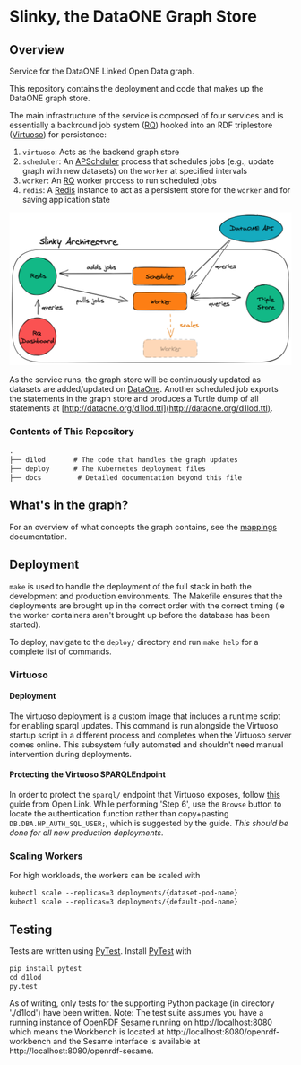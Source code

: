 # Slinky, the DataONE Graph Store

## Overview

Service for the DataONE Linked Open Data graph.

This repository contains the deployment and code that makes up the
DataONE graph store.

The main infrastructure of the service is composed of four services and is essentially a backround job system ([RQ](https://python-rq.org/)) hooked into an RDF triplestore ([Virtuoso](http://vos.openlinksw.com/owiki/wiki/VOS)) for persistence:

1. `virtuoso`: Acts as the backend graph store
2. `scheduler`: An [APSchduler](https://apscheduler.readthedocs.org) process that schedules jobs (e.g., update graph with new datasets) on the `worker` at specified intervals
3. `worker`: An [RQ](http://python-rq.org/) worker process to run scheduled jobs
4. `redis`: A [Redis](http://redis.io) instance to act as a persistent store for the `worker` and for saving application state

![slinky architecture diagram showing the components in the list above connected with arrows](./docs/slinky-architecture.png)

As the service runs, the graph store will be continuously updated as datasets are added/updated on [DataOne](https://www.dataone.org/). Another scheduled job exports the statements in the graph store and produces a Turtle dump of all statements at [http://dataone.org/d1lod.ttl](http://dataone.org/d1lod.ttl).

### Contents of This Repository

```
.
├── d1lod       # The code that handles the graph updates
├── deploy      # The Kubernetes deployment files
├── docs         # Detailed documentation beyond this file
```

## What's in the graph?

For an overview of what concepts the graph contains, see the [mappings](/docs/mappings.md) documentation.

## Deployment

`make` is used to handle the deployment of the full stack in both the
development and production environments. The Makefile ensures that the
deployments are brought up in the correct order with the correct timing
(ie the worker containers aren't brought up before the database has been
started).
 
To deploy, navigate to the `deploy/` directory and run `make help` for a
complete list of commands.

### Virtuoso

#### Deployment

The virtuoso deployment is a custom image that includes a runtime script
for enabling sparql updates. This command is run alongside the Virtuoso
startup script in a different process and completes when the Virtuoso
server comes online. This subsystem fully automated and shouldn't need
manual intervention during deployments.

#### Protecting the Virtuoso SPARQLEndpoint

In order to protect the `sparql/` endpoint that Virtuoso exposes, follow
[this](http://vos.openlinksw.com/owiki/wiki/VOS/VirtSPARQLProtectSQLDigestAuthentication)
guide from Open Link. While performing 'Step 6', use the `Browse` button
to locate the authentication function rather than copy+pasting
`DB.DBA.HP_AUTH_SQL_USER;`, which is suggested by the guide. _This
should be done for all new production deployments_.

### Scaling Workers

For high workloads, the workers can be scaled with

```
kubectl scale --replicas=3 deployments/{dataset-pod-name}
kubectl scale --replicas=3 deployments/{default-pod-name}
```


## Testing

Tests are written using [PyTest](http://pytest.org/latest/). Install [PyTest](http://pytest.org/latest/) with

```
pip install pytest
cd d1lod
py.test
```

As of writing, only tests for the supporting Python package (in directory './d1lod') have been written.
Note: The test suite assumes you have a running instance of [OpenRDF Sesame](http://rdf4j.org) running on http://localhost:8080 which means the Workbench is located at http://localhost:8080/openrdf-workbench and the Sesame interface is available at http://localhost:8080/openrdf-sesame.
